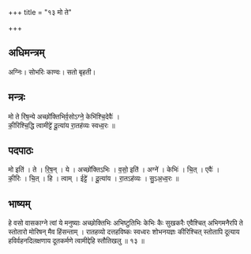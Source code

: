 +++
title = "१३ मो ते"

+++
## अधिमन्त्रम्
अग्निः। सोभरिः काण्वः। सतो बृहती।

## मन्त्रः
मो ते रि॑ष॒न्ये अच्छो॑क्तिभिर्व॒सोऽग्ने॒ केभि॑श्चि॒देवैः॑ ।  
की॒रिश्चि॒द्धि त्वामीट्टे॑ दू॒त्या॑य रा॒तह॑व्यः स्वध्व॒रः ॥

## पदपाठः
मो इति॑ । ते । रि॒ष॒न् । ये । अच्छो॑क्तिऽभिः । व॒सो॒ इति॑ । अग्ने॑ । केभिः॑ । चि॒त् । एवैः॑ ।  
की॒रिः । चि॒त् । हि । त्वाम् । ईट्टे॑ । दू॒त्या॑य । रा॒तऽह॑व्यः । सु॒ऽअ॒ध्व॒रः ॥

## भाष्यम्
हे वसो वासकाग्ने त्वां ये मनुष्याः अच्छोक्तिभिः अभिष्टुतिभिः केभिः कैः सुखकरैः एवैश्चित् अभिगमनैरपि ते स्तोतारो मोरिषन् मैव हिंसन्ताम् । रातहव्यो दत्तहविष्कः स्वध्वरः शोभनयज्ञः कीरिश्चित् स्तोतापि दूत्याय हविर्वहनदिलक्षणाय दूतकर्मणे त्वामीद्देहि स्तौतिखलु ॥ १३ ॥